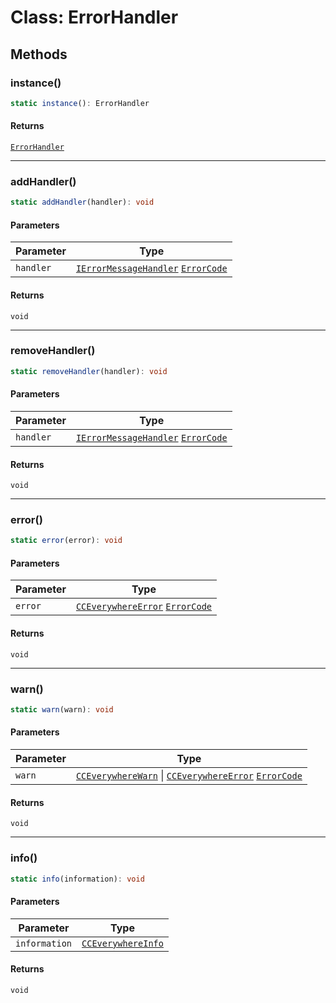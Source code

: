 # Class: ErrorHandler

## Methods

### instance()

```ts
static instance(): ErrorHandler
```

#### Returns

[`ErrorHandler`](error-handler.md)

<hr />

### addHandler()

```ts
static addHandler(handler): void
```

#### Parameters

| Parameter | Type |
| ------ | ------ |
| `handler` | [`IErrorMessageHandler`](../../../../../shared/src/error/IErrorMessageHandler/interfaces/i-error-message-handler.md) [`ErrorCode`](../../ErrorCodes/type-aliases/error-code.md) |

#### Returns

`void`

<hr />

### removeHandler()

```ts
static removeHandler(handler): void
```

#### Parameters

| Parameter | Type |
| ------ | ------ |
| `handler` | [`IErrorMessageHandler`](../../../../../shared/src/error/IErrorMessageHandler/interfaces/i-error-message-handler.md) [`ErrorCode`](../../ErrorCodes/type-aliases/error-code.md) |

#### Returns

`void`

<hr />

### error()

```ts
static error(error): void
```

#### Parameters

| Parameter | Type |
| ------ | ------ |
| `error` | [`CCEverywhereError`](../../../../../shared/src/error/CCEverywhereError/classes/cc-everywhere-error.md) [`ErrorCode`](../../ErrorCodes/type-aliases/error-code.md) |

#### Returns

`void`

<hr />

### warn()

```ts
static warn(warn): void
```

#### Parameters

| Parameter | Type |
| ------ | ------ |
| `warn` | [`CCEverywhereWarn`](../../../../../shared/src/error/CCEverywhereError.types/interfaces/cc-everywhere-warn.md) \| [`CCEverywhereError`](../../../../../shared/src/error/CCEverywhereError/classes/cc-everywhere-error.md) [`ErrorCode`](../../ErrorCodes/type-aliases/error-code.md) |

#### Returns

`void`

<hr />

### info()

```ts
static info(information): void
```

#### Parameters

| Parameter | Type |
| ------ | ------ |
| `information` | [`CCEverywhereInfo`](../../../../../shared/src/error/CCEverywhereError.types/interfaces/cc-everywhere-info.md) |

#### Returns

`void`
